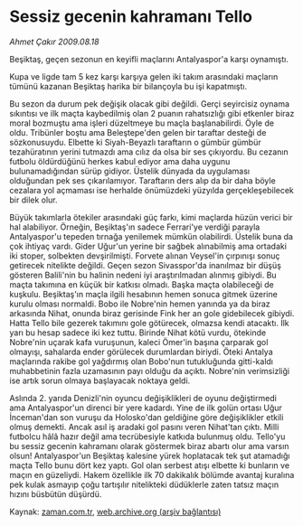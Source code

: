 # Sessiz gecenin kahramanı Tello

*Ahmet Çakır 2009.08.18*

<tr><td class="metin" colspan="2" style="padding-top: 20px; padding-left: 5px; padding-right: 10px;">Beşiktaş, geçen sezonun en keyifli maçlarını Antalyaspor'a karşı oynamıştı.</td></tr><tr><td class="metin" colspan="2" style="padding-top: 20px; padding-left: 5px; padding-right: 10px;"><p>Kupa ve ligde tam 5 kez karşı karşıya gelen iki takım arasındaki maçların tümünü kazanan Beşiktaş harika bir bilançoyla bu işi kapatmıştı.
<p>Bu sezon da durum pek değişik olacak gibi değildi. Gerçi seyircisiz oynama sıkıntısı ve ilk maçta kaybedilmiş olan 2 puanın rahatsızlığı gibi etkenler biraz moral bozmuştu ama işleri düzeltmeye bu maçla başlanabilirdi. Öyle de oldu. Tribünler boştu ama Beleştepe'den gelen bir taraftar desteği de sözkonusuydu. Elbette ki Siyah-Beyazlı taraftarın o gümbür gümbür tezahüratının yerini tutmazdı ama cılız da olsa bir ses çıkıyordu. Bu cezanın futbolu öldürdüğünü herkes kabul ediyor ama daha uygunu bulunamadığından sürüp gidiyor. Üstelik dünyada da uygulaması olduğundan pek ses çıkarılamıyor. Taraftarın ders alıp da bir daha böyle cezalara yol açmaması ise herhalde önümüzdeki yüzyılda gerçekleşebilecek bir dilek olur.
<p>Büyük takımlarla ötekiler arasındaki güç farkı, kimi maçlarda hüzün verici bir hal alabiliyor. Örneğin, Beşiktaş'ın sadece Ferrari'ye verdiği parayla Antalyaspor'u tepeden tırnağa yenilemek mümkün olabilirdi. Üstelik buna da çok ihtiyaç vardı. Gider Uğur'un yerine bir sağbek alınabilmiş ama ortadaki iki stoper, solbekten devşirilmişti. Forvete alınan Veysel'in çırpınışı sonuç getirecek nitelikte değildi. Geçen sezon Sivasspor'da inanılmaz bir düşüş gösteren Balili'nin bu halinin nedeni iyi araştırılmadan alınmış gibiydi. Bu maçta takımına en küçük bir katkısı olmadı. Başka maçta olabileceği de kuşkulu. Beşiktaş'ın maçla ilgili hesabının hemen sonuca gitmek üzerine kurulu olması normaldi. Bobo ile Nobre'nin hemen yanında ya da biraz arkasında Nihat, onunda biraz gerisinde Fink her an gole gidebilecek gibiydi. Hatta Tello bile gezerek takımını gole götürecek, olmazsa kendi atacaktı. İlk yarı bu hesap sadece iki kez tuttu. Birinde Nihat kötü vurdu, ötekinde Nobre'nin uçarak kafa vuruşunun, kaleci Ömer'in başına çarparak gol olmayışı, sahalarda ender görülecek durumlardan biriydi. Öteki Antalya maçlarında rakibe gol yağdırmış olan Bobo'nun tutukluğunda gitti-kaldı muhabbetinin fazla uzamasının payı olduğu da açıktı. Nobre'nin verimsizliği ise artık sorun olmaya başlayacak noktaya geldi.
<p>Aslında 2. yarıda Denizli'nin oyuncu değişiklikleri de oyunu değiştirmedi ama Antalyaspor'un direnci bir yere kadardı. Yine de ilk golün ortası Uğur İnceman'dan son vuruşu da Holosko'dan geldiğine göre değişiklikler etkili olmuş demekti. Ancak asıl iş aradaki gol pasını veren Nihat'tan çıktı. Milli futbolcu hâlâ hazır değil ama tecrübesiyle katkıda bulunmuş oldu. Tello'yu bu sessiz gecenin kahramanı olarak göstermek biraz abartı olur ama varsın olsun! Antalyaspor'un Beşiktaş kalesine yürek hoplatacak tek şut atamadığı maçta Tello bunu dört kez yaptı. Gol olan serbest atışı elbette ki bunların ve maçın en güzeliydi. Hakem özellikle ilk 70 dakikalık bölümde avantaj kuralına pek kulak asmayıp çoğu tartışılır nitelikteki düdüklerle zaten tatsız maçın hızını büsbütün düşürdü.<br/></p></p></p></p></td></tr>

Kaynak: [zaman.com.tr](http://zaman.com.tr/yazar.do?yazino=881753), [web.archive.org (arşiv bağlantısı)](http://web.archive.org/web/20090830010517/http://www.zaman.com.tr:80/yazar.do?yazino=881753)
